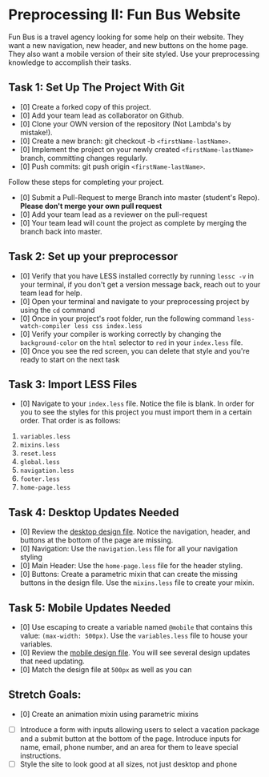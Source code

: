 # Preprocessing II: Fun Bus Website

Fun Bus is a travel agency looking for some help on their website. They want a new navigation, new header, and new buttons on the home page. They also want a mobile version of their site styled. Use your preprocessing knowledge to accomplish their tasks.

## Task 1: Set Up The Project With Git

- [0] Create a forked copy of this project.
- [0] Add your team lead as collaborator on Github.
- [0] Clone your OWN version of the repository (Not Lambda's by mistake!).
- [0] Create a new branch: git checkout -b `<firstName-lastName>`.
- [0] Implement the project on your newly created `<firstName-lastName>` branch, committing changes regularly.
- [0] Push commits: git push origin `<firstName-lastName>`.

Follow these steps for completing your project.

- [0] Submit a Pull-Request to merge <firstName-lastName> Branch into master (student's Repo). **Please don't merge your own pull request**
- [0] Add your team lead as a reviewer on the pull-request
- [0] Your team lead will count the project as complete by merging the branch back into master.

## Task 2: Set up your preprocessor

- [0] Verify that you have LESS installed correctly by running `lessc -v` in your terminal, if you don't get a version message back, reach out to your team lead for help.
- [0] Open your terminal and navigate to your preprocessing project by using the `cd` command
- [0] Once in your project's root folder, run the following command `less-watch-compiler less css index.less`
- [0] Verify your compiler is working correctly by changing the `background-color` on the `html` selector to `red` in your `index.less` file.
- [0] Once you see the red screen, you can delete that style and you're ready to start on the next task

## Task 3: Import LESS Files

- [0] Navigate to your `index.less` file. Notice the file is blank. In order for you to see the styles for this project you must import them in a certain order. That order is as follows:

1. `variables.less`
2. `mixins.less`
3. `reset.less`
4. `global.less`
5. `navigation.less`
6. `footer.less`
7. `home-page.less`

## Task 4: Desktop Updates Needed

- [0] Review the [desktop design file](design-files/fun-bus-desktop.png). Notice the navigation, header, and buttons at the bottom of the page are missing.
- [0] Navigation: Use the `navigation.less` file for all your navigation styling
- [0] Main Header: Use the `home-page.less` file for the header styling.
- [0] Buttons: Create a parametric mixin that can create the missing buttons in the design file. Use the `mixins.less` file to create your mixin.

## Task 5: Mobile Updates Needed

- [0] Use escaping to create a variable named `@mobile` that contains this value: `(max-width: 500px)`. Use the `variables.less` file to house your variables.
- [0] Review the [mobile design file](design-files/fun-bus-mobile.png). You will see several design updates that need updating.
- [0] Match the design file at `500px` as well as you can

## Stretch Goals:

- [0] Create an animation mixin using parametric mixins
- [ ] Introduce a form with inputs allowing users to select a vacation package and a submit button at the bottom of the page. Introduce inputs for name, email, phone number, and an area for them to leave special instructions.
- [ ] Style the site to look good at all sizes, not just desktop and phone
